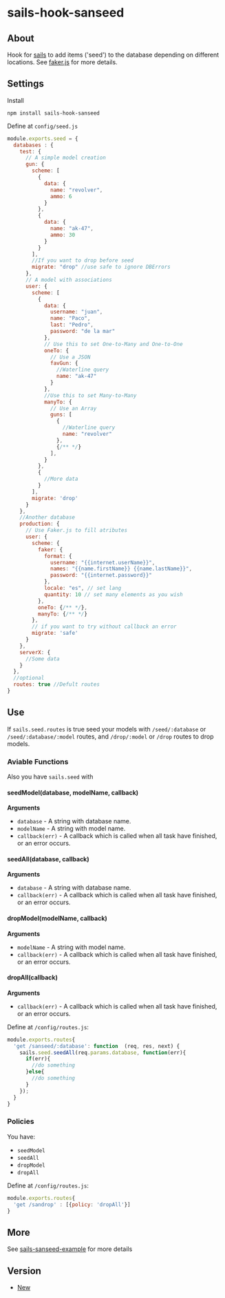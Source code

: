 # sails-hook-sanseed

## About
Hook for [sails](http://sailsjs.org/) to add items ('seed') to the database depending on different locations. See [faker.js](http://marak.github.io/faker.js/) for more details.

## Settings
Install

```
npm install sails-hook-sanseed
```

Define at `config/seed.js`

```js
module.exports.seed = {
  databases : {
    test: {
      // A simple model creation
      gun: {
        scheme: [
          {
            data: {
              name: "revolver",
              ammo: 6
            }
          },
          {
            data: {
              name: "ak-47",
              ammo: 30
            }
          }
        ],
        //If you want to drop before seed
        migrate: "drop" //use safe to ignore DBErrors
      },
      // A model with associations
      user: {
        scheme: [
          {
            data: {
              username: "juan",
              name: "Paco",
              last: "Pedro",
              password: "de la mar"
            },
            // Use this to set One-to-Many and One-to-One
            oneTo: {
              // Use a JSON
              favGun: {
                //Waterline query
                name: "ak-47"
              }
            },
            //Use this to set Many-to-Many
            manyTo: {
              // Use an Array
              guns: [
                {
                  //Waterline query
                  name: "revolver"
                },
                {/** */}
              ],
            }
          },
          {
            //More data
          }
        ],
        migrate: 'drop'
      }
    },
    //Another database
    production: {
      // Use Faker.js to fill atributes
      user: {
        scheme: {
          faker: {
            format: {
              username: "{{internet.userName}}",
              names: "{{name.firstName}} {{name.lastName}}",
              password: "{{internet.password}}"
            },
            locale: "es", // set lang
            quantity: 10 // set many elements as you wish
          },
          oneTo: {/** */},
          manyTo: {/** */}
        },
        // if you want to try without callback an error
        migrate: 'safe'
      }
    },
    serverX: {
      //Some data
    }
  },
  //optional
  routes: true //Defult routes
}
```

## Use
If `sails.seed.routes` is true seed your models with `/seed/:database` or `/seed/:database/:model` routes, and `/drop/:model` or `/drop` routes to drop models.

### Aviable Functions
Also you have `sails.seed` with

#### seedModel(database, modelName, callback)

__Arguments__

* `database` - A string with database name.
* `modelName` - A string with model name.
* `callback(err)` - A callback which is called when all task have finished, or an error occurs.

#### seedAll(database, callback)

__Arguments__

* `database` - A string with database name.
* `callback(err)` - A callback which is called when all task have finished, or an error occurs.

#### dropModel(modelName, callback)

__Arguments__

* `modelName` - A string with model name.
* `callback(err)` - A callback which is called when all task have finished, or an error occurs.

#### dropAll(callback)

__Arguments__

* `callback(err)` - A callback which is called when all task have finished, or an error occurs.

Define at `/config/routes.js`:

```js
module.exports.routes{
  'get /sanseed/:database': function  (req, res, next) {
    sails.seed.seedAll(req.params.database, function(err){
      if(err){
        //do something
      }else{
        //do something
      }
    });
  }
}
```

### Policies
You have:

* `seedModel`
* `seedAll`
* `dropModel`
* `dropAll`

Define at `/config/routes.js`:

```js
module.exports.routes{
  'get /sandrop' : [{policy: 'dropAll'}]
}
```

## More

See [sails-sanseed-example](https://github.com/sanjorgek/sails-sanseed-example) for more details

## Version

* [New](/sails-hook-sanseed)
